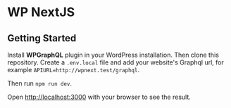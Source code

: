 # WP NextJS

## Getting Started

Install <strong>WPGraphQL</strong> plugin in your WordPress installation. Then clone this repository. Create a `.env.local` file and add your website's Graphql url, for example `APIURL=http://wpnext.test/graphql`.

Then run `npm run dev`.

Open [http://localhost:3000](http://localhost:3000) with your browser to see the result.
